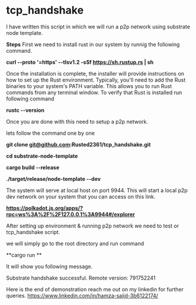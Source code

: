 # tcp_handshake

I have written this script in which we will run a p2p network using substrate node template.

**Steps**
First we need to install rust in our system by runnig the following command.

**curl --proto '=https' --tlsv1.2 -sSf https://sh.rustup.rs | sh**

Once the installation is complete, the installer will provide instructions on how to set up the Rust environment. 
Typically, you'll need to add the Rust binaries to your system's PATH variable. This allows you to run Rust commands from any terminal window.
To verify that Rust is installed run following command

**rustc --version**

Once you are done with this need to setup a p2p network.

lets follow the command one by one

**git clone git@github.com:Rusted2361/tcp_handshake.git**

**cd substrate-node-template**

**cargo build --release**

**./target/release/node-template --dev**


The system will serve at local host on port 9944. This will start a local p2p dev network on your system that you can access on this link.

**https://polkadot.js.org/apps/?rpc=ws%3A%2F%2F127.0.0.1%3A9944#/explorer**

After  setting up environment & running p2p network we need to test or tcp_handshake script.

we will simply go to the root directory and run command

**cargo run 
**

It will show you following message.

Substrate handshake successful. Remote version: 791752241

Here is the end of demonstration reach me out on my linkedin for further queries.
https://www.linkedin.com/in/hamza-sajid-3b6122174/
